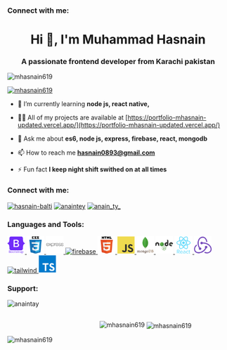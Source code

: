 <h3 align="left">Connect with me:</h3>
<p align="left"><h1 align="center">Hi 👋, I'm Muhammad Hasnain</h1>
<h3 align="center">A passionate frontend developer from Karachi pakistan</h3>

<p align="left"> <img src="https://komarev.com/ghpvc/?username=mhasnain619&label=Profile%20views&color=0e75b6&style=flat" alt="mhasnain619" /> </p>

<p align="left"> <a href="https://github.com/ryo-ma/github-profile-trophy"><img src="https://github-profile-trophy.vercel.app/?username=mhasnain619" alt="mhasnain619" /></a> </p>

- 🌱 I’m currently learning **node js, react native,**

- 👨‍💻 All of my projects are available at [https://portfolio-mhasnain-updated.vercel.app/](https://portfolio-mhasnain-updated.vercel.app/)

- 💬 Ask me about **es6, node js, express, firebase, react, mongodb**

- 📫 How to reach me **hasnain0893@gmail.com**

- ⚡ Fun fact **I keep night shift swithed on at all times**

<h3 align="left">Connect with me:</h3>
<p align="left">
<a href="https://linkedin.com/in/hasnain-balti" target="blank"><img align="center" src="https://raw.githubusercontent.com/rahuldkjain/github-profile-readme-generator/master/src/images/icons/Social/linked-in-alt.svg" alt="hasnain-balti" height="30" width="40" /></a>
<a href="https://fb.com/anaintey" target="blank"><img align="center" src="https://raw.githubusercontent.com/rahuldkjain/github-profile-readme-generator/master/src/images/icons/Social/facebook.svg" alt="anaintey" height="30" width="40" /></a>
<a href="https://instagram.com/anain_ty_" target="blank"><img align="center" src="https://raw.githubusercontent.com/rahuldkjain/github-profile-readme-generator/master/src/images/icons/Social/instagram.svg" alt="anain_ty_" height="30" width="40" /></a>
</p>

<h3 align="left">Languages and Tools:</h3>
<p align="left"> <a href="https://getbootstrap.com" target="_blank" rel="noreferrer"> <img src="https://raw.githubusercontent.com/devicons/devicon/master/icons/bootstrap/bootstrap-plain-wordmark.svg" alt="bootstrap" width="40" height="40"/> </a> <a href="https://www.w3schools.com/css/" target="_blank" rel="noreferrer"> <img src="https://raw.githubusercontent.com/devicons/devicon/master/icons/css3/css3-original-wordmark.svg" alt="css3" width="40" height="40"/> </a> <a href="https://expressjs.com" target="_blank" rel="noreferrer"> <img src="https://raw.githubusercontent.com/devicons/devicon/master/icons/express/express-original-wordmark.svg" alt="express" width="40" height="40"/> </a> <a href="https://firebase.google.com/" target="_blank" rel="noreferrer"> <img src="https://www.vectorlogo.zone/logos/firebase/firebase-icon.svg" alt="firebase" width="40" height="40"/> </a> <a href="https://www.w3.org/html/" target="_blank" rel="noreferrer"> <img src="https://raw.githubusercontent.com/devicons/devicon/master/icons/html5/html5-original-wordmark.svg" alt="html5" width="40" height="40"/> </a> <a href="https://developer.mozilla.org/en-US/docs/Web/JavaScript" target="_blank" rel="noreferrer"> <img src="https://raw.githubusercontent.com/devicons/devicon/master/icons/javascript/javascript-original.svg" alt="javascript" width="40" height="40"/> </a> <a href="https://www.mongodb.com/" target="_blank" rel="noreferrer"> <img src="https://raw.githubusercontent.com/devicons/devicon/master/icons/mongodb/mongodb-original-wordmark.svg" alt="mongodb" width="40" height="40"/> </a> <a href="https://nodejs.org" target="_blank" rel="noreferrer"> <img src="https://raw.githubusercontent.com/devicons/devicon/master/icons/nodejs/nodejs-original-wordmark.svg" alt="nodejs" width="40" height="40"/> </a> <a href="https://reactjs.org/" target="_blank" rel="noreferrer"> <img src="https://raw.githubusercontent.com/devicons/devicon/master/icons/react/react-original-wordmark.svg" alt="react" width="40" height="40"/> </a> <a href="https://redux.js.org" target="_blank" rel="noreferrer"> <img src="https://raw.githubusercontent.com/devicons/devicon/master/icons/redux/redux-original.svg" alt="redux" width="40" height="40"/> </a> <a href="https://tailwindcss.com/" target="_blank" rel="noreferrer"> <img src="https://www.vectorlogo.zone/logos/tailwindcss/tailwindcss-icon.svg" alt="tailwind" width="40" height="40"/> </a> <a href="https://www.typescriptlang.org/" target="_blank" rel="noreferrer"> <img src="https://raw.githubusercontent.com/devicons/devicon/master/icons/typescript/typescript-original.svg" alt="typescript" width="40" height="40"/> </a> </p>

<h3 align="left">Support:</h3>
<p><a href="https://www.buymeacoffee.com/anaintay"> <img align="left" src="https://cdn.buymeacoffee.com/buttons/v2/default-yellow.png" height="50" width="210" alt="anaintay" /></a></p><br><br>

<p><img align="left" src="https://github-readme-stats.vercel.app/api/top-langs?username=mhasnain619&show_icons=true&locale=en&layout=compact" alt="mhasnain619" /></p>

<p>&nbsp;<img align="center" src="https://github-readme-stats.vercel.app/api?username=mhasnain619&show_icons=true&locale=en" alt="mhasnain619" /></p>

<p><img align="center" src="https://github-readme-streak-stats.herokuapp.com/?user=mhasnain619&" alt="mhasnain619" /></p>
